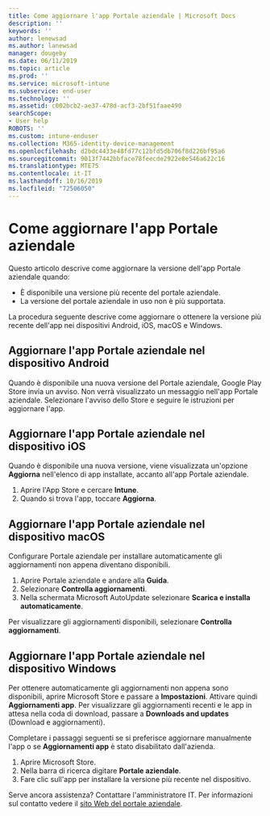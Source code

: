 ```yaml
---
title: Come aggiornare l'app Portale aziendale | Microsoft Docs
description: ''
keywords: ''
author: lenewsad
ms.author: lanewsad
manager: dougeby
ms.date: 06/11/2019
ms.topic: article
ms.prod: ''
ms.service: microsoft-intune
ms.subservice: end-user
ms.technology: ''
ms.assetid: c002bcb2-ae37-478d-acf3-2bf51faae490
searchScope:
- User help
ROBOTS: ''
ms.custom: intune-enduser
ms.collection: M365-identity-device-management
ms.openlocfilehash: d2bdc4433e48fd77c12bfd5db706f8d226bf95a6
ms.sourcegitcommit: 9013f7442bbface78feecde2922e8e546a622c16
ms.translationtype: MTE75
ms.contentlocale: it-IT
ms.lasthandoff: 10/16/2019
ms.locfileid: "72506050"
---
```

# <a name="how-to-update-the-company-portal-app"></a>Come aggiornare l'app Portale aziendale

Questo articolo descrive come aggiornare la versione dell'app Portale aziendale quando:  
* È disponibile una versione più recente del portale aziendale.
* La versione del portale aziendale in uso non è più supportata.

La procedura seguente descrive come aggiornare o ottenere la versione più recente dell'app nei dispositivi Android, iOS, macOS e Windows.    

## <a name="update-the-company-portal-app-on-your-android-device"></a>Aggiornare l'app Portale aziendale nel dispositivo Android  

Quando è disponibile una nuova versione del Portale aziendale, Google Play Store invia un avviso. Non verrà visualizzato un messaggio nell'app Portale aziendale. Selezionare l'avviso dello Store e seguire le istruzioni per aggiornare l'app. 

## <a name="update-the-company-portal-app-on-your-ios-device"></a>Aggiornare l'app Portale aziendale nel dispositivo iOS  

Quando è disponibile una nuova versione, viene visualizzata un'opzione **Aggiorna** nell'elenco di app installate, accanto all'app Portale aziendale.  

1. Aprire l'App Store e cercare **Intune**.  
2. Quando si trova l'app, toccare **Aggiorna**.  

## <a name="update-the-company-portal-app-on-your-macos-device"></a>Aggiornare l'app Portale aziendale nel dispositivo macOS

Configurare Portale aziendale per installare automaticamente gli aggiornamenti non appena diventano disponibili. 

1. Aprire Portale aziendale e andare alla **Guida**. 
2. Selezionare **Controlla aggiornamenti**. 
3. Nella schermata Microsoft AutoUpdate selezionare **Scarica e installa automaticamente**. 

Per visualizzare gli aggiornamenti disponibili, selezionare **Controlla aggiornamenti**.  

## <a name="update-the-company-portal-app-on-your-windows-device"></a>Aggiornare l'app Portale aziendale nel dispositivo Windows
Per ottenere automaticamente gli aggiornamenti non appena sono disponibili, aprire Microsoft Store e passare a **Impostazioni**. Attivare quindi **Aggiornamenti app**. Per visualizzare gli aggiornamenti recenti e le app in attesa nella coda di download, passare a **Downloads and updates** (Download e aggiornamenti).  

Completare i passaggi seguenti se si preferisce aggiornare manualmente l'app o se **Aggiornamenti app** è stato disabilitato dall'azienda.  
1. Aprire Microsoft Store.
2. Nella barra di ricerca digitare **Portale aziendale**.
3. Fare clic sull'app per installare la versione più recente nel dispositivo. 


Serve ancora assistenza? Contattare l'amministratore IT. Per informazioni sul contatto vedere il [sito Web del portale aziendale](https://go.microsoft.com/fwlink/?linkid=2010980).
